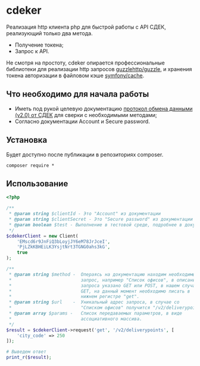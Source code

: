 # cdeker

Реализация http клиента php для быстрой работы с API СДЕК, реализующий  только два 
метода.

* Получение токена;
* Запрос к API.

Не смотря на простоту, cdeker опирается профессиональные 
библиотеки для реализации http запросов [guzzlehttp/guzzle](https://github.com/guzzle/guzzle), 
и хранения токена авторизации в файловом кэше [symfony/cache](https://github.com/symfony/cache).

## Что необходимо для начала работы
* Иметь под рукой целевую документацию [протокол обмена данными (v2.0) от СДЕК](https://api-docs.cdek.ru/)
для сверки с необходимыми методами;
* Согласно документации Account и Secure password.

## Установка

Будет доступно после публикации в репозиториях composer.
```console
composer require *
```

## Использование

```php
<?php

/**
 * @param string $clientId - Это "Account" из документации
 * @param string $clientSecret - Это "Secure password" из документации
 * @param boolean $test - Выполнение в тестовой среде, подробнее в документации 
 */
$cdekerClient = new Client(
    'EMscd6r9JnFiQ3bLoyjJY6eM78JrJceI', 
    'PjLZkKBHEiLK3YsjtNrt3TGNG0ahs3kG', 
    true
);

/**
 * @param string $method -  Операясь на документацию находим необходимый 
 *                          запрос, например "Список офисов", в описании 
 *                          запроса указано GET или POST, в нашем случае 
 *                          GET, на данный момент необходимо писать в 
 *                          нижнем регистре "get".
 * @param string $url    -  Уникальный адрес запроса, в случае со 
 *                          "Списком офисов" получится "/v2/deliverypoints"
 * @param array $params -   Список передаваемых параметров, в виде
 *                          ассоциативного массива. 
 */
$result = $cdekerClient->request('get', '/v2/deliverypoints', [
    'city_code' => 250
]);

# Выведем ответ
print_r($result);
```